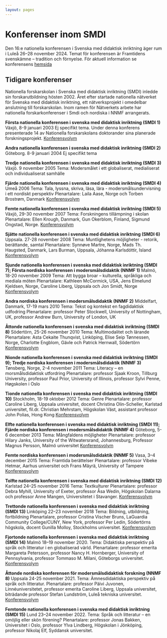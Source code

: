 ```yaml
---
layout: pages
---
```


# Konferenser inom SMDI
Den 16:e nationella konferensen i Svenska med didaktisk inriktning äger rum i Luleå 26–28 november 2024. Temat för konferensen är Framtidens svenskämne – tradition och förnyelse.
För aktuell information se konferensens [hemsida](https://www.ltu.se/research/subjects/Svenska-med-didaktisk-inriktning/Konferens-SMDI-2024)



## Tidigare konferenser
Nationella forskarskolan i Svenska med didaktisk inriktning (SMDI) inledde sin forskarutbildning hösten 2002. Året efter startade nationella nätverket för Svenska med didaktisk inriktning, ett nätverksprojekt i omedelbar anslutning till forskarskolan. Inom ramen för Nätverkets arbete har nationella forskarkonferenser i Smdi och nordiska i NNMF arrangerats.

__Första nationella konferensen i svenska med didaktisk inriktning (SMDI 1)__
Växjö, 8-9 januari 2003
Ej specifikt tema. Under denna konferens presenterade 14 av Nationella forskarskolans doktorander sina planerade forskningsprojekt.
[Konferensvolym](https://drive.google.com/open?id=1fYWBfHNQ8BKjpExU7Mm8E5jpit91s8zn)

__Andra nationella konferensen i svenska med didaktisk inriktning (SMDI 2)__
Göteborg. 8-9 januari 2004
Ej specifikt tema

__Tredje nationella konferensen i svenska med didaktisk inriktning (SMDI 3)__
Växjö. 9 november 2005
Tema: Modersmålet i ett globaliserat, medialiserat och individualiserat samhälle

__Fjärde nationella konferensen i svenska med didaktisk inriktning (SMDI 4)__
Umeå 2006
Tema: Tala, lyssna, skriva, läsa, lära - modersmålsundervisning i ett nordiskt perspektiv
Plenartalare: Laila Aase, Norge och Torben Brostrøm, Danmark
[Konferensvolym](https://drive.google.com/open?id=1vMhauCU5MxuXZ5BHxlhM7l6ENpDEHlWa)

__Femte nationella konferensen i svenska med didaktisk inriktning (SMDI 5)__
Växjö, 29-30 november 2007
Tema: Forskningens tillämpning i skolan
Plenartalare: Ellen Krough, Danmark, Gun Okerblom, Finland, Sigmund Ongstad, Norge.
[Konferensvolym](https://drive.google.com/open?id=1Xu3SzDK5A1fm60H-JLPVil8zH3bAZYti)

__Sjätte nationella konferensen i svenska med didaktisk inriktning (SMDI 6)__
Uppsala. 27-28 november 2008
Tema: Muntlighetens möjligheter - retorik, berättande, samtal
Plenartalare: Synnøve Martre, Norge, Mads Th. Haugsted, Danmark, Lars Burman, Uppsala, Jóhanna Karlsdóttir, Island
[Konferensvolym](https://drive.google.com/open?id=1s9HMd_CufRzVP0yPBR7latxpZKMJSgLt)

__Sjunde nationella konferensen i svenska med didaktisk inriktning (SMDI 7); Första nordiska konferensen i modersmålsdidaktik (NNMF 1)__
Malmö, 18-20 november 2009
Tema: Att bygga broar – kulturella, språkliga och mediala möten
Plenartalare: Kathleen McCormick, USA, Jens Elmelund Kjeldsen, Norge, Caroline Liberg, Uppsala och Jon Smidt, Norge
[Konferensvolym](https://drive.google.com/open?id=1ncm6FqApeaKvrzz6qEgh47aPB3VgKNL5)

__Andra nordiska konferensen i modersmålsdidaktik (NNMF 2)__
Middelfart, Danmark, 17-19 mars 2010
Tema: Tekst og kontekst en fagdidaktisk udfodring
Plenartalare: professor Peter Stockwell, University of Nottingham, UK, professor Andrew Burn, University of London, UK

__Åttonde nationella konferensen i svenska med didaktisk inriktning (SMDI 8)__
Södertörn, 25-26 november 2010
Tema: Multimodalitet och lärande
Plenartalare: Asta Cekaite Thunqvist, Linköping, Elise Seip Tønnessen, Norge, Charlotte Engblom, Gävle och Patrick Hernwall, Södertörn
[Konferensvolym](https://drive.google.com/open?id=1AC1o5fMJl6YyrhiD90A2iajbo_MH8TvN)

__Nionde nationella konferensen i svenska med didaktisk inriktning (SMDI 9); Tredje nordiska konferensen i modersmålsdidaktik (NNMF 3)__
Tønsberg, Norge, 2-4 november 2011
Tema: Literacy – en morsmålsdidaktisk utfordring
Plenartalare: professor Sjaak Kroon, Tillburg University, professor Paul Prior, University of Illinois, professor Sylvi Penne, Høgskolen i Oslo

__Tionde nationella konferensen i svenska med didaktisk inriktning (SMDI 10)__
Stockholm, 18-19 oktober 2012
Tema: Genre
Plenartalare: professor Caroline Liberg, Uppsala universitet, docent Christina Olin-Scheller, Karlstad universitet, fil.dr. Christian Mehrstam, Högskolan Väst, assistant professor John Polias, Hong Kong
[Konferensvolym](https://drive.google.com/open?id=1hSeazJQiEuyMXVsSq673aYk2Yvm0dkgg)

__Elfte nationella konferensen i svenska med didaktisk inriktning (SMDI 11); Fjärde nordiska konferensen i modersmålsdidaktik (NNMF 4)__
Göteborg, 5-6 december 2013
Tema: Mångfaldens möjligheter
Plenartalare: professor Hilary Janks, University of the Witwatersrand, Johannesburg, Professor Magnus Persson, Malmö universitet
[Konferensvolym](https://drive.google.com/open?id=1rYrs2qbAugG-FPNsxqRQgxROeHzCP7zz)

__Femte nordiska konferensen i modersmålsdidaktik (NNMF 5)__
Vasa, 3–4 december 2015
Tema: Framtida berättelser
Plenartalare: professor Vibeke Hetmar, Aarhus universitet och Frans Mäyrä, University of Tampere
[Konferensvolym](https://drive.google.com/open?id=1vJ-_2UMUs0mALhy79-bASaOYtwfmvE6m)

__Tolfte nationella konferensen i svenska med didaktisk inriktning (SMDI 12)__
Karlstad 24–25 november 2016
Tema: Textkulturer
Plenartalare: professor Debra Myhill, University of Exeter, professor Åsa Wedin, Högskolan Dalarna och professor Anne Mangen, Universitetet i Stavanger.
[Konferensvolym](https://drive.google.com/open?id=1NswyteLfcA9qzZpzSVrCsBcUeVoaM0NO)

__Trettonde nationella konferensen i svenska med didaktisk inriktning (SMDI 13)__
Linköping 22–23 november 2018
Tema: Bildning, utbildning, fortbildning
Plenartalare, professor Cristina Vischer Bruns, LaGuardia Community College/CUNY, New York, professor Per Ledin, Södertörns högskola, docent Gunilla Molloy, Stockholms universitet.
[Konferensvolym](https://drive.google.com/file/d/1XMQ693KXa-UWFFMH6XEfMG6eyLyApVX2/view)

__Fjortonde nationella konferensen i svenska med didaktisk inriktning (SMDI 14)__ 
Malmö 18–19 november 2020. 
Tema: Didaktiska perspektiv på språk och litteratur i en globaliserad värld. 
Plenartalare: professor emerita Margareta Petersson, professor Nancy H. Hornberger, University of Pennsylvania, professor Tommaso M. Milani, Göteborgs universitet.
[Konferensvolym](https://drive.google.com/file/d/1mxyN-Mla0Pj14a8JCIiIv_vqjeM_PER-/view)

__Åttonde nordiska konferensen för modersmålsdidaktisk forskning (NNMF 8)__ 
Uppsala 24-25 november 2021.
Tema: Ämnesdidaktiska perspektiv på språk och litteratur.
Plenartalare: professor Päivi Juvonen, Linnéuniversitetet, professor emerita Caroline Liberg, Uppsala universitet, biträdande professor Stefan Lundström, Luleå tekniska universitet.
[Konferensvolym](https://www.diva-portal.org/smash/get/diva2:1789403/FULLTEXT01.pdf)

__Femtonde nationella konferensen i svenska med didaktisk inriktning (SMDI 15)__ 
Lund 23–24 november 2022.
Tema: Språk och litteratur – en omöjlig eller skön förening? 
Plenartalare: professor Jonas Bakken, Universitet i Oslo, professor Ylva Lindberg, Högskolan i Jönköping, professor Nikolaj Elf, Syddansk universitet.

